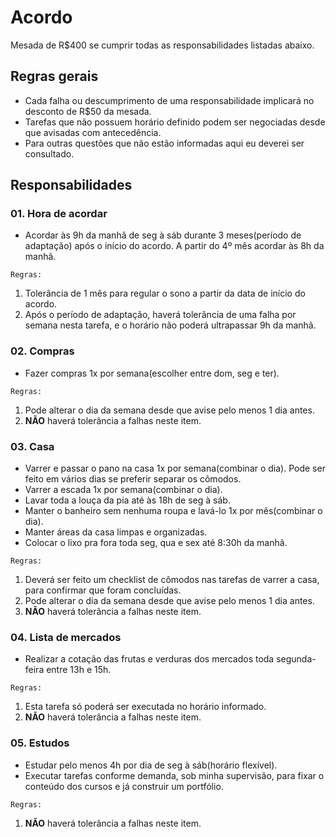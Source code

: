 # Acordo

Mesada de R$400 se cumprir todas as responsabilidades listadas abaixo.

## Regras gerais

- Cada falha ou descumprimento de uma responsabilidade implicará no desconto de R$50 da mesada.
- Tarefas que não possuem horário definido podem ser negociadas desde que avisadas com antecedência.
- Para outras questões que não estão informadas aqui eu deverei ser consultado.

## Responsabilidades

### 01. Hora de acordar

- Acordar às 9h da manhã de seg à sáb durante 3 meses(período de adaptação) após o início do acordo. A partir do 4º mês acordar às 8h da manhã.

`Regras:`

1. Tolerância de 1 mês para regular o sono a partir da data de início do acordo.
2. Após o período de adaptação, haverá tolerância de uma falha por semana nesta tarefa, e o horário não poderá ultrapassar 9h da manhã.

### 02. Compras

- Fazer compras 1x por semana(escolher entre dom, seg e ter).

`Regras:`

1. Pode alterar o dia da semana desde que avise pelo menos 1 dia antes.
2. **NÃO** haverá tolerância a falhas neste item.

### 03. Casa

- Varrer e passar o pano na casa 1x por semana(combinar o dia). Pode ser feito em vários dias se preferir separar os cômodos.
- Varrer a escada 1x por semana(combinar o dia).
- Lavar toda a louça da pia até às 18h de seg à sáb.
- Manter o banheiro sem nenhuma roupa e lavá-lo 1x por mês(combinar o dia).
- Manter áreas da casa limpas e organizadas.
- Colocar o lixo pra fora toda seg, qua e sex até 8:30h da manhã.

`Regras:`

1. Deverá ser feito um checklist de cômodos nas tarefas de varrer a casa, para confirmar que foram concluídas.
2. Pode alterar o dia da semana desde que avise pelo menos 1 dia antes.
3. **NÃO** haverá tolerância a falhas neste item.

### 04. Lista de mercados

- Realizar a cotação das frutas e verduras dos mercados toda segunda-feira entre 13h e 15h.

`Regras:`

1. Esta tarefa só poderá ser executada no horário informado.
2. **NÃO** haverá tolerância a falhas neste item.

### 05. Estudos

- Estudar pelo menos 4h por dia de seg à sáb(horário flexível).
- Executar tarefas conforme demanda, sob minha supervisão, para fixar o conteúdo dos cursos e já construir um portfólio.

`Regras:`

1. **NÃO** haverá tolerância a falhas neste item.
